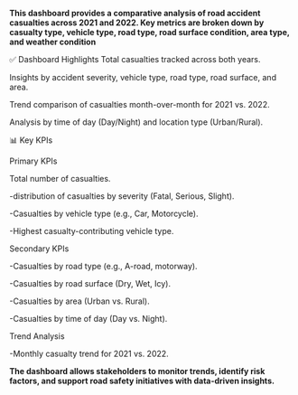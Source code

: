 **This dashboard provides a comparative analysis of road accident casualties across 2021 and 2022. Key metrics are broken down by casualty type, vehicle type, road type, road surface condition, area type, and weather condition**

✅ Dashboard Highlights
Total casualties tracked across both years.

Insights by accident severity, vehicle type, road type, road surface, and area.

Trend comparison of casualties month-over-month for 2021 vs. 2022.

Analysis by time of day (Day/Night) and location type (Urban/Rural).


📊 Key KPIs

Primary KPIs

Total number of casualties.

-distribution of casualties by severity (Fatal, Serious, Slight).

-Casualties by vehicle type (e.g., Car, Motorcycle).

-Highest casualty-contributing vehicle type.

Secondary KPIs

-Casualties by road type (e.g., A-road, motorway).

-Casualties by road surface (Dry, Wet, Icy).

-Casualties by area (Urban vs. Rural).

-Casualties by time of day (Day vs. Night).

Trend Analysis

-Monthly casualty trend for 2021 vs. 2022.


**The dashboard allows stakeholders to monitor trends, identify risk factors, and support road safety initiatives with data-driven insights.**


